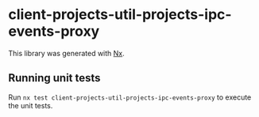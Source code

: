 # client-projects-util-projects-ipc-events-proxy

This library was generated with [Nx](https://nx.dev).

## Running unit tests

Run `nx test client-projects-util-projects-ipc-events-proxy` to execute the unit tests.
